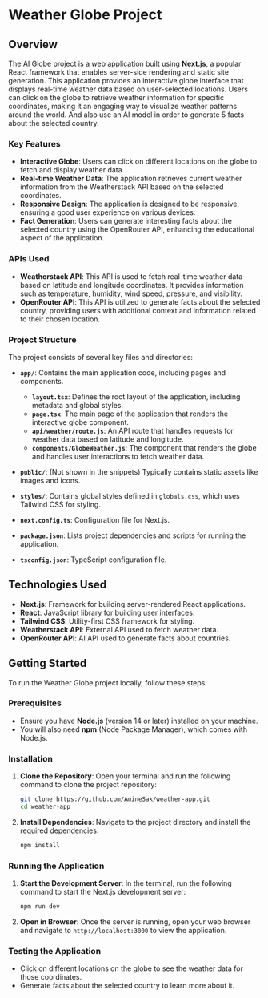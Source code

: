 # Weather Globe Project

## Overview

The AI Globe project is a web application built using **Next.js**, a popular React framework that enables server-side rendering and static site generation. This application provides an interactive globe interface that displays real-time weather data based on user-selected locations. Users can click on the globe to retrieve weather information for specific coordinates, making it an engaging way to visualize weather patterns around the world. And also use an AI model in order to generate 5 facts about the selected country.

### Key Features

- **Interactive Globe**: Users can click on different locations on the globe to fetch and display weather data.
- **Real-time Weather Data**: The application retrieves current weather information from the Weatherstack API based on the selected coordinates.
- **Responsive Design**: The application is designed to be responsive, ensuring a good user experience on various devices.
- **Fact Generation**: Users can generate interesting facts about the selected country using the OpenRouter API, enhancing the educational aspect of the application.

### APIs Used

- **Weatherstack API**: This API is used to fetch real-time weather data based on latitude and longitude coordinates. It provides information such as temperature, humidity, wind speed, pressure, and visibility.
- **OpenRouter API**: This API is utilized to generate facts about the selected country, providing users with additional context and information related to their chosen location.

### Project Structure

The project consists of several key files and directories:

- **`app/`**: Contains the main application code, including pages and components.

  - **`layout.tsx`**: Defines the root layout of the application, including metadata and global styles.
  - **`page.tsx`**: The main page of the application that renders the interactive globe component.
  - **`api/weather/route.js`**: An API route that handles requests for weather data based on latitude and longitude.
  - **`components/GlobeWeather.js`**: The component that renders the globe and handles user interactions to fetch weather data.

- **`public/`**: (Not shown in the snippets) Typically contains static assets like images and icons.

- **`styles/`**: Contains global styles defined in `globals.css`, which uses Tailwind CSS for styling.

- **`next.config.ts`**: Configuration file for Next.js.

- **`package.json`**: Lists project dependencies and scripts for running the application.

- **`tsconfig.json`**: TypeScript configuration file.

## Technologies Used

- **Next.js**: Framework for building server-rendered React applications.
- **React**: JavaScript library for building user interfaces.
- **Tailwind CSS**: Utility-first CSS framework for styling.
- **Weatherstack API**: External API used to fetch weather data.
- **OpenRouter API**: AI API used to generate facts about countries.

## Getting Started

To run the Weather Globe project locally, follow these steps:

### Prerequisites

- Ensure you have **Node.js** (version 14 or later) installed on your machine.
- You will also need **npm** (Node Package Manager), which comes with Node.js.

### Installation

1. **Clone the Repository**:
   Open your terminal and run the following command to clone the project repository:

   ```bash
   git clone https://github.com/AmineSak/weather-app.git
   cd weather-app
   ```

2. **Install Dependencies**:
   Navigate to the project directory and install the required dependencies:

   ```bash
   npm install
   ```

### Running the Application

1. **Start the Development Server**:
   In the terminal, run the following command to start the Next.js development server:

   ```bash
   npm run dev
   ```

2. **Open in Browser**:
   Once the server is running, open your web browser and navigate to `http://localhost:3000` to view the application.

### Testing the Application

- Click on different locations on the globe to see the weather data for those coordinates.
- Generate facts about the selected country to learn more about it.
